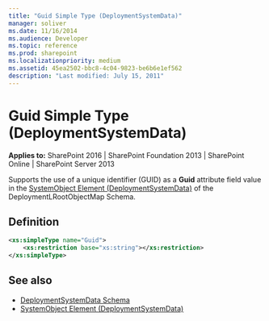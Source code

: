 ```yaml
---
title: "Guid Simple Type (DeploymentSystemData)"
manager: soliver
ms.date: 11/16/2014
ms.audience: Developer
ms.topic: reference
ms.prod: sharepoint
ms.localizationpriority: medium
ms.assetid: 45ea2502-bbc8-4c04-9823-be6b6e1ef562
description: "Last modified: July 15, 2011"
---
```


# Guid Simple Type (DeploymentSystemData)

**Applies to:** SharePoint 2016 | SharePoint Foundation 2013 | SharePoint Online | SharePoint Server 2013
  
Supports the use of a unique identifier (GUID) as a **Guid** attribute field value in the [SystemObject Element (DeploymentSystemData)](systemobject-element-deploymentsystemdata.md) of the DeploymentLRootObjectMap Schema. 

## Definition

```XML
<xs:simpleType name="Guid">
    <xs:restriction base="xs:string"></xs:restriction>
</xs:simpleType>

```

## See also

- [DeploymentSystemData Schema](deploymentsystemdata-schema.md)
- [SystemObject Element (DeploymentSystemData)](systemobject-element-deploymentsystemdata.md)

